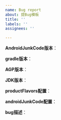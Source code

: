 ```yaml
---
name: Bug report
about: 提Bug模板
title: ''
labels: ''
assignees: ''

---
```


**AndroidJunkCode版本**：

**gradle版本**：

**AGP版本**：

**JDK版本**：

**productFlavors配置**：

**androidJunkCode配置**： 

**bug描述**：
